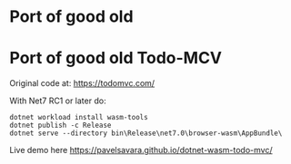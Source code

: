 # Port of good old 




# Port of good old Todo-MCV

Original code at: https://todomvc.com/

With Net7 RC1 or later do:
```
dotnet workload install wasm-tools
dotnet publish -c Release
dotnet serve --directory bin\Release\net7.0\browser-wasm\AppBundle\
```

Live demo here https://pavelsavara.github.io/dotnet-wasm-todo-mvc/